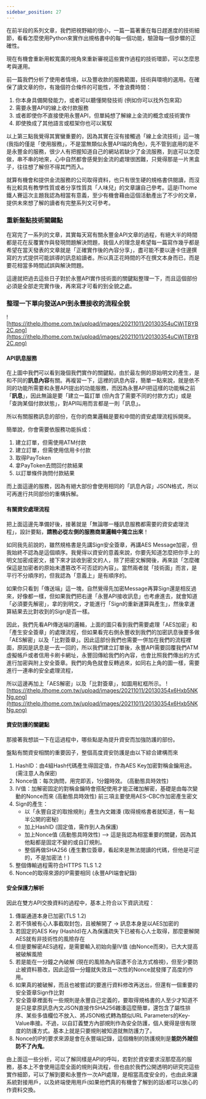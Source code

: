 ```yaml
---
sidebar_position: 27
---
```


在前半段的系列文章，我們把視野縮的很小，一篇一篇著重在每日趕進度的技術細節，看看怎麼使用Python來實作出規格書中的每一個功能，驗證每一個步驟的正確性。

現在有機會重新用較寬廣的視角來重新審視這些實作過程的技術環節，可以怎麼思考與運用。

前一篇我們分析了使用者情境，以及豐收款的服務範圍，技術與環境的選用。在確保了讀文章的你，有幾個符合條件的可能性，不會浪費時間：

1. 你本身具備開發能力，或者可以聽懂開發技術 (例如你可以找外包來寫)
2. 需要永豐API的線上收付款服務
3. 或者即使你不直接使用永豐API，但單純想了解線上金流的概念或技術實作
4. 即使換成了其他語言或框架你也可以駕馭

以上第三點我覺得其實蠻重要的，因為其實在沒有接觸過「線上金流技術」這一塊(我指的僅是「使用服務」，不是當無類似永豐API端的角色)，先不管到底用的是不是永豐金的服務，很少人有把握知道自己的網站若缺少了金流服務，到底可以怎麼做，串不串的地來，心中自然都會感覺到金流的處理很困難，只覺得那是一片黑盒子，往往想了解但不得其門而入。

就算有機會和提供金流服務的公司取得資料，也只有很生硬的規格書供閱讀，而沒有比較具有教學性質或者分享性質具「人味兒」的文章讓自己參考。這是iThome鐵人賽這次主題我認為相當有意義，至少有機會藉由這個活動產出了不少的文章，提供未來想了解的讀者有完整系列文可參考。

### 重新盤點技術關鍵點

在寫完了一系列的文章，其實每天寫有關永豐金API文章的過程，有絕大半的時間都是花在反覆實作與發現問題解決問題，我個人的理念是希望每一篇寫作幾乎都是希望在當天發表的文章就是「正確實作後的內容分享」，盡可能不要以邊卡住邊撰寫的方式提供可能誤導的訊息給讀者。所以真正花時間的不在撰文本身而已，而是要花相當多時間試誤與解決問題。

這邊就把過去這些日子對於永豐API實作技術面的關鍵點整理一下，而且這個部份必須是全部走完實作後，再來寫才可看的到全貌之處。

### 整理一下單向發送API到永豐接收的流程全貌

![https://ithelp.ithome.com.tw/upload/images/20211011/20130354uCWjTBYB2C.png](https://ithelp.ithome.com.tw/upload/images/20211011/20130354uCWjTBYB2C.png)

#### API訊息服務

在上圖中我們可以看到幾個我們實作的關鍵點，由於最左側的原始明文的產生，是和不同的**訊息內容**有關。再複習一下，這裡的訊息內容，簡單一點來說，就是依不同的功能所需要和永豐API提出的功能服務，而因為永豐API把這樣的功能稱之前「**訊息**」，因此無論是要「建立一篇訂單 (但內含了需要不同的付款方式)」或是「查詢某個付款狀態」，對API叫用而言都是一則「訊息」。

所以有關服務訊息的部份，在你的商業邏輯是要和中間的資安處理流程拆開來。

簡單說，你會需要依服務功能拆成：

1. 建立訂單，但需使用ATM付款
2. 建立訂單，但需使用信用卡付款
3. 取得PayToken
4. 拿PayToken去問回付款結果
5. 以訂單條件詢問付款結果

而上面這邊的服務，因為有絕大部份會使用相同的「訊息內容」JSON格式，所以可再進行共同部份的重構拆解。

#### 有關資安處理流程

把上面這邊先準備好後，接著就是「無論哪一種訊息服務都需要的資安處理流程」，設計要點，**請務必從左側的服務商業邏輯中獨立出來**！

如同我先前說的，雖然規格書是先講Sign安全簽章，再講AES Message加密，但我始終不認為是這個順序。我覺得以資安的意義來說，你要先知道怎麼把你手上的明文加密成密文，接下來才談收到密文的人，除了把密文解開後，再來談「怎麼確保這是加密者的原始未遭篡改不可否認的內容」。當然兩者就「技術面」而言，是平行不分順序的，但我認為「意義上」是有順序的。

如果你只看到「傳送端」這一塊，自然覺得先加密Message再算Sign還是相反過來，好像都一樣，但如果我們把右邊「永豐API接收訊息」也考慮進去，就會知道「必須要先解密」，拿的到明文，才能進行「Sign的重新運算與產生」，然後拿運算結果去比對收到的Sign是否一樣。

因此，我們先看API傳送端的邏輯，上面的圖只看到我們需要處理「AES加密」和「產生安全簽章」的處理流程，但如果看完右側永豐收到我們的加密訊息後要多做「AES解密」以及「比對簽章」。因此這部份我們也需要一併加在我們的流程裡面，原因是訊息是一去一回的，所以我們建立訂單後，永豐API需要回覆我們ATM虛擬帳戶或者信用卡刷卡網址，永豐回傳給我們的內容，也會比照我們傳出的方式進行加密與附上安全簽章。我們的角色就會反轉過來，如同右上角的圖一樣，需要進行一連串的安全處理流程，

所以這邊再加上「AES解密」以及「比對簽章」，如圖用紅框所示。
![https://ithelp.ithome.com.tw/upload/images/20211011/20130354x6Hxb5NKNg.png](https://ithelp.ithome.com.tw/upload/images/20211011/20130354x6Hxb5NKNg.png)

#### 資安防護的關鍵點

那接著我想談一下在這過程中，哪些點是為提升資安而加強防護的部份。

盤點有關資安相關的重要因子，整個高度資安防護是由以下綜合建構而來

1. HashID：由4組Hash代碼產生得固定值，作為AES Key加密對稱金鑰用途。(需注意人為保密)
2. Nonce值：每次詢問，用完即丟，1分鐘時效。 (高動態具時效性)
3. IV值：加解密固定的對稱金鑰時會搭配使用才能正確加解密，基礎是由每次變動的Nonce而來 (高動態具時效性)
   前三項主要使用AES-CBC作加密產生密文
4. Sign的產生：
   * 以「永豐自定的取捨規則」產生內文雜湊 (取得規格書者就知道，有一點半公開的密秘)
   * 加上HashID (固定值，需作到人為保護)
   * 加上Nonce值 (高動態具時效性) --> 這是我認為相當重要的關鍵，因為其他點都是固定不變的或自訂規則。
   * 整個再做SHA256 (產生數位簽章，看起來是無法閱讀的代碼，但他是可逆的，不是加密法！)
5. 整個傳輸過程需符合HTTPS TLS 1.2
6. Nonce的取得來源的IP需要相同 (永豐API端會紀錄)

#### 安全保護力解析

因此在雙方API交換資料的過程中，基本上符合以下資訊流程：

1. 傳屬通道本身已加密(TLS 1.2)
2. 若不慎被有心人事截取封包，且被解開了 → 訊息本身是以AES加密的
3. 若固定的AES Key (HashId)在人為保護疏失下已被有心人士取得，那麼要解開AES就有非技術性的風險存在
4. 但是要解密AES過程，是需要輸入初始向量IV值 (由Nonce而來)，已大大提高被破解風險
5. 若是能在一分鐘之內破解 (現在的風險為內容遭不合法方式檢視)，但至少要防止被資料篡改，因此這個一分鐘就失效且一次性的Nonce就發揮了高度的作用。
6. 如果真的被破解，而且也被嘗試的要進行資料修改再送出，但還有一個重要的安全簽章Sign作比對
7. 安全簽章裡面有一些規則是永豐自己定義的，要取得規格書的人至少才知道不是只是拿原訊息內文JSON直接作SHA256雜湊這麼簡單，還包含了屬性排序、某些多值欄位不放入、將JSON格式轉為類似URL Parameters的Key-Value串接。不過，以自訂義雙方內部規則作為安全防護，個人覺得是很有限度的防護方式。基本上就是只要規則被知道就無防護力了。
8. Nonce的IP的要求來源是會在永豐端記錄，這個機制的防護規則是**能防外賊但防不了內鬼**。

由上面這一些分析，可以了解同樣是API的呼叫，若對於資安要求沒那麼高的服務，基本上不會使用這麼全面的規則與流程，但也由於我們公開透明的研究完這些實作細節，可以了解到要和永豐作一次API處理，是相當高度安全的，也由此來讓系統對接用戶，以及終端使用用戶(如果他們真的有機會了解到的話)都可以放心的作資料交換。